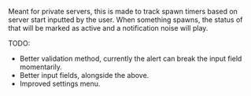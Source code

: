 Meant for private servers, this is made to track spawn timers based on server start inputted by the user. When something spawns, the status of that will be marked as active and a notification noise will play.

TODO:

- Better validation method, currently the alert can break the input field momentarily.
- Better input fields, alongside the above.
- Improved settings menu.
